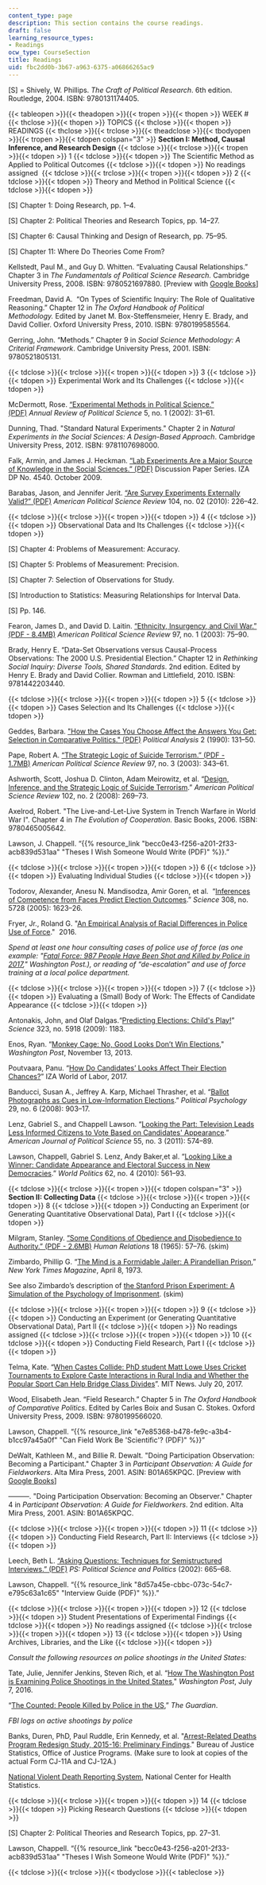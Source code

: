 ```yaml
---
content_type: page
description: This section contains the course readings.
draft: false
learning_resource_types:
- Readings
ocw_type: CourseSection
title: Readings
uid: fbc2dd0b-3b67-a963-6375-a06866265ac9
---
```

\[S\] = Shively, W. Phillips. *The Craft of Political Research*. 6th edition. Routledge, 2004. ISBN: 9780131174405.

{{< tableopen >}}{{< theadopen >}}{{< tropen >}}{{< thopen >}}
WEEK #
{{< thclose >}}{{< thopen >}}
TOPICS
{{< thclose >}}{{< thopen >}}
READINGS
{{< thclose >}}{{< trclose >}}{{< theadclose >}}{{< tbodyopen >}}{{< tropen >}}{{< tdopen colspan="3" >}}
**Section I: Method, Causal Inference, and Research Design**
{{< tdclose >}}{{< trclose >}}{{< tropen >}}{{< tdopen >}}
1
{{< tdclose >}}{{< tdopen >}}
The Scientific Method as Applied to Political Outcomes
{{< tdclose >}}{{< tdopen >}}
No readings assigned 
{{< tdclose >}}{{< trclose >}}{{< tropen >}}{{< tdopen >}}
2
{{< tdclose >}}{{< tdopen >}}
Theory and Method in Political Science
{{< tdclose >}}{{< tdopen >}}

\[S\] Chapter 1: Doing Research, pp. 1–4.

\[S\] Chapter 2: Political Theories and Research Topics, pp. 14–27.

\[S\] Chapter 6: Causal Thinking and Design of Research, pp. 75–95.

\[S\] Chapter 11: Where Do Theories Come From?

Kellstedt, Paul M., and Guy D. Whitten. “Evaluating Causal Relationships.” Chapter 3 in *The Fundamentals of Political Science Research.* Cambridge University Press, 2008. ISBN: 9780521697880. \[Preview with [Google Books](https://books.google.com/books?id=dO-2oTHc6yQC&pg=PA45=onepage#v=onepage&q&f=false)\]

Freedman, David A.  “On Types of Scientific Inquiry: The Role of Qualitative Reasoning.” Chapter 12 in *The Oxford Handbook of Political Methodology.* Edited by Janet M. Box-Steffensmeier, Henry E. Brady, and David Collier. Oxford University Press, 2010. ISBN: 9780199585564.

Gerring, John. “Methods.” Chapter 9 in *Social Science Methodology: A Criterial Framework*. Cambridge University Press, 2001. ISBN: 9780521805131.

{{< tdclose >}}{{< trclose >}}{{< tropen >}}{{< tdopen >}}
3
{{< tdclose >}}{{< tdopen >}}
Experimental Work and Its Challenges
{{< tdclose >}}{{< tdopen >}}

McDermott, Rose. [“Experimental Methods in Political Science.” (PDF)](http://www.uky.edu/AS/PoliSci/Peffley/pdf/McDermott%202002%20EXPERIMENTAL%20METHODS%20IN%20POLITICAL%20SCIENCE.pdf) *Annual Review of Political Science* 5, no. 1 (2002): 31–61.

Dunning, Thad. "Standard Natural Experiments." Chapter 2 in *Natural Experiments in the Social Sciences: A Design-Based Approach*. Cambridge University Press, 2012. ISBN: 9781107698000. 

Falk, Armin, and James J. Heckman. [“Lab Experiments Are a Major Source of Knowledge in the Social Sciences.” (PDF)](http://ftp.iza.org/dp4540.pdf) Discussion Paper Series. IZA DP No. 4540. October 2009.

Barabas, Jason, and Jennifer Jerit. [“Are Survey Experiments Externally Valid?” (PDF)](http://www.jjerit.com/images/BarabasJerit_APSR_2010.pdf) *American Political Science Review* 104, no. 02 (2010): 226–42.

{{< tdclose >}}{{< trclose >}}{{< tropen >}}{{< tdopen >}}
4
{{< tdclose >}}{{< tdopen >}}
Observational Data and Its Challenges
{{< tdclose >}}{{< tdopen >}}

\[S\] Chapter 4: Problems of Measurement: Accuracy. 

\[S\] Chapter 5: Problems of Measurement: Precision.

\[S\] Chapter 7: Selection of Observations for Study.

\[S\] Introduction to Statistics: Measuring Relationships for Interval Data.

\[S\] Pp. 146.

Fearon, James D., and David D. Laitin. [“Ethnicity, Insurgency, and Civil War.” (PDF - 8.4MB)](https://www.cambridge.org/core/journals/american-political-science-review/article/ethnicity-insurgency-and-civil-war/B1D5D0E7C782483C5D7E102A61AD6605) *American Political Science Review* 97, no. 1 (2003): 75–90.

Brady, Henry E. “Data-Set Observations versus Causal-Process Observations: The 2000 U.S. Presidential Election.” Chapter 12 in *Rethinking Social Inquiry: Diverse Tools, Shared Standards*. 2nd edition. Edited by Henry E. Brady and David Collier. Rowman and Littlefield, 2010. ISBN: 9781442203440.

{{< tdclose >}}{{< trclose >}}{{< tropen >}}{{< tdopen >}}
5
{{< tdclose >}}{{< tdopen >}}
Cases Selection and Its Challenges
{{< tdclose >}}{{< tdopen >}}

Geddes, Barbara. ["How the Cases You Choose Affect the Answers You Get: Selection in Comparative Politics." (PDF)](http://citeseerx.ist.psu.edu/viewdoc/download?doi=10.1.1.315.5213&rep=rep1&type=pdf) *Political Analysis* 2 (1990): 131–50.

Pape, Robert A. [“The Strategic Logic of Suicide Terrorism.” (PDF - 1.7MB)](http://www.columbia.edu/itc/journalism/stille/Politics%20Fall%202007/readings%20weeks%206-7/Strategic%20Logic%20of%20Suicide%20Missions.pdf) *American Political Science Review* 97, no. 3 (2003): 343–61.

Ashworth, Scott, Joshua D. Clinton, Adam Meirowitz, et al. “[Design, Inference, and the Strategic Logic of Suicide Terrorism](https://www.jstor.org/stable/27644515?seq=1#page_scan_tab_contents).” *American Political Science Review* 102, no. 2 (2008): 269–73.

Axelrod, Robert. "The Live-and-Let-Live System in Trench Warfare in World War I". Chapter 4 in *The Evolution of Cooperation.* Basic Books, 2006. ISBN: 9780465005642.

Lawson, J. Chappell. “{{% resource_link "becc0e43-f256-a201-2f33-acb839d531aa" "Theses I Wish Someone Would Write (PDF)" %}}.” 

{{< tdclose >}}{{< trclose >}}{{< tropen >}}{{< tdopen >}}
6
{{< tdclose >}}{{< tdopen >}}
Evaluating Individual Studies
{{< tdclose >}}{{< tdopen >}}

Todorov, Alexander, Anesu N. Mandisodza, Amir Goren, et al.  “[Inferences of Competence from Faces Predict Election Outcomes](http://science.sciencemag.org/content/308/5728/1623).” *Science* 308, no. 5728 (2005): 1623–26.

Fryer, Jr., Roland G. "[An Empirical Analysis of Racial Differences in Police Use of Force](https://scholar.harvard.edu/fryer/publications/empirical-analysis-racial-differences-police-use-force)."  2016.

*Spend at least one hour consulting cases of police use of force (as one example: "*[*Fatal Force: 987 People Have Been Shot and Killed by Police in 2017*](https://www.washingtonpost.com/graphics/national/police-shootings-2017/)*," Washington Post.), or reading of “de-escalation” and use of force training at a local police department.*

{{< tdclose >}}{{< trclose >}}{{< tropen >}}{{< tdopen >}}
7
{{< tdclose >}}{{< tdopen >}}
Evaluating a (Small) Body of Work: The Effects of Candidate Appearance
{{< tdclose >}}{{< tdopen >}}

Antonakis, John, and Olaf Dalgas.“[Predicting Elections: Child's Play!](http://science.sciencemag.org/content/323/5918/1183)” *Science* 323, no. 5918 (2009): 1183.

Enos, Ryan. “[Monkey Cage: No, Good Looks Don’t Win Elections](https://www.washingtonpost.com/news/monkey-cage/wp/2013/11/13/no-good-looks-dont-win-elections/?utm_term=.2d2f62778c3a)," *Washington Post*, November 13, 2013.

Poutvaara, Panu. “[How Do Candidates’ Looks Affect Their Election Chances?](https://wol.iza.org/articles/how-do-candidates-looks-affect-their-election-chances/long)” IZA World of Labor, 2017.

Banducci, Susan A., Jeffrey A. Karp, Michael Thrasher, et al. “[Ballot Photographs as Cues in Low-Information Elections](https://www.jstor.org/stable/20447173?seq=1#page_scan_tab_contents).” *Political Psychology* 29, no. 6 (2008): 903–17.

Lenz, Gabriel S., and Chappell Lawson. “[Looking the Part: Television Leads Less Informed Citizens to Vote Based on Candidates' Appearance](http://onlinelibrary.wiley.com/doi/10.1111/j.1540-5907.2011.00511.x/abstract).” *American Journal of Political Science* 55, no. 3 (2011): 574–89.

Lawson, Chappell, Gabriel S. Lenz, Andy Baker,et al. “[Looking Like a Winner: Candidate Appearance and Electoral Success in New Democracies](https://www.jstor.org/stable/40891390?seq=1#page_scan_tab_contents).” *World Politics* 62, no. 4 (2010): 561–93.

{{< tdclose >}}{{< trclose >}}{{< tropen >}}{{< tdopen colspan="3" >}}
**Section II: Collecting Data**
{{< tdclose >}}{{< trclose >}}{{< tropen >}}{{< tdopen >}}
8
{{< tdclose >}}{{< tdopen >}}
Conducting an Experiment (or Generating Quantitative Observational Data), Part I
{{< tdclose >}}{{< tdopen >}}

Milgram, Stanley. [“Some Conditions of Obedience and Disobedience to Authority.” (PDF - 2.6MB)](http://psyc604.stasson.org/Milgram2.pdf) *Human Relations* 18 (1965): 57–76. (skim)

Zimbardo, Phillip G. “[The Mind is a Formidable Jailer: A Pirandellian Prison](https://www.nytimes.com/1973/04/08/archives/a-pirandellian-prison-the-mind-is-a-formidable-jailer.html),” *New York Times Magazine*, April 8, 1973.

See also Zimbardo’s description of [the Stanford Prison Experiment: A Simulation of the Psychology of Imprisonment](http://www.prisonexp.org/). (skim)

{{< tdclose >}}{{< trclose >}}{{< tropen >}}{{< tdopen >}}
9
{{< tdclose >}}{{< tdopen >}}
Conducting an Experiment (or Generating Quantitative Observational Data), Part II
{{< tdclose >}}{{< tdopen >}}
No readings assigned
{{< tdclose >}}{{< trclose >}}{{< tropen >}}{{< tdopen >}}
10
{{< tdclose >}}{{< tdopen >}}
Conducting Field Research, Part I
{{< tdclose >}}{{< tdopen >}}

Telma, Kate. “[When Castes Collide: PhD student Matt Lowe Uses Cricket Tournaments to Explore Caste Interactions in Rural India and Whether the Popular Sport Can Help Bridge Class Divides](http://news.mit.edu/2017/mit-student-matt-lowe-uses-cricket-to-study-caste-relations-in-india-0720)”. MIT News. July 20, 2017.

Wood, Elisabeth Jean. “Field Research.” Chapter 5 in *The Oxford Handbook of Comparative Politics*. Edited by Carles Boix and Susan C. Stokes. Oxford University Press, 2009. ISBN: 9780199566020. 

Lawson, Chappell. “{{% resource_link "e7e85368-b478-fe9c-a3b4-b1cc97a45a0f" "Can Field Work Be 'Scientific'? (PDF)" %}}” 

DeWalt, Kathleen M., and Billie R. Dewalt. "Doing Participation Observation: Becoming a Participant." Chapter 3 in *Participant Observation: A Guide for Fieldworkers*. Alta Mira Press, 2001. ASIN: B01A65KPQC. \[Preview with [Google Books](https://books.google.com/books?id=p1wcO3UNXQ4C&pg=PA35=onepage#v=onepage&q&f=false)\]

———. "Doing Participation Observation: Becoming an Observer." Chapter 4 in *Participant Observation: A Guide for Fieldworkers*. 2nd edition. Alta Mira Press, 2001. ASIN: B01A65KPQC. 

{{< tdclose >}}{{< trclose >}}{{< tropen >}}{{< tdopen >}}
11
{{< tdclose >}}{{< tdopen >}}
Conducting Field Research, Part II: Interviews
{{< tdclose >}}{{< tdopen >}}

Leech, Beth L. [“Asking Questions: Techniques for Semistructured Interviews.” (PDF)](https://www.cambridge.org/core/services/aop-cambridge-core/content/view/E1CF8B87E87F36611AEC4D4A20468DE5/S1049096502001129a.pdf/asking-questions-techniques-for-semistructured-interviews.pdf) *PS: Political Science and Politics* (2002): 665–68.

Lawson, Chappell. “{{% resource_link "8d57a45e-cbbc-073c-54c7-e795c63a1c65" "Interview Guide (PDF)" %}}.” 

{{< tdclose >}}{{< trclose >}}{{< tropen >}}{{< tdopen >}}
12
{{< tdclose >}}{{< tdopen >}}
Student Presentations of Experimental Findings
{{< tdclose >}}{{< tdopen >}}
No readings assigned
{{< tdclose >}}{{< trclose >}}{{< tropen >}}{{< tdopen >}}
13
{{< tdclose >}}{{< tdopen >}}
Using Archives, Libraries, and the Like
{{< tdclose >}}{{< tdopen >}}

*Consult the following resources on police shootings in the United States:*

Tate, Julie, Jennifer Jenkins, Steven Rich, et al. “[How The Washington Post is Examining Police Shootings in the United States](https://www.washingtonpost.com/national/how-the-washington-post-is-examining-police-shootings-in-the-united-states/2016/07/07/d9c52238-43ad-11e6-8856-f26de2537a9d_story.html?utm_term=.c516d755ad6e)," *Washington Post*, July 7, 2016. 

“[The Counted: People Killed by Police in the US](https://www.theguardian.com/us-news/ng-interactive/2015/jun/01/the-counted-police-killings-us-database),” *The Guardian*.

*FBI logs on active shootings by police*

Banks, Duren, PhD, Paul Ruddle, Erin Kennedy, et al. "[Arrest-Related Deaths Program Redesign Study, 2015-16: Preliminary Findings](https://www.bjs.gov/index.cfm?ty=pbdetail&iid=5864)." Bureau of Justice Statistics, Office of Justice Programs. (Make sure to look at copies of the actual Form CJ-11A and CJ-12A.)

[National Violent Death Reporting System](https://www.cdc.gov/nvdrs/about/index.html), National Center for Health Statistics.

{{< tdclose >}}{{< trclose >}}{{< tropen >}}{{< tdopen >}}
14
{{< tdclose >}}{{< tdopen >}}
Picking Research Questions
{{< tdclose >}}{{< tdopen >}}

\[S\] Chapter 2: Political Theories and Research Topics, pp. 27–31.

Lawson, Chappell. “{{% resource_link "becc0e43-f256-a201-2f33-acb839d531aa" "Theses I Wish Someone Would Write (PDF)" %}}.” 

{{< tdclose >}}{{< trclose >}}{{< tbodyclose >}}{{< tableclose >}}